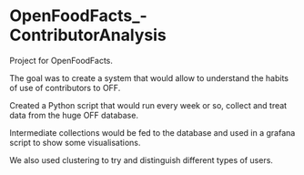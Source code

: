 # OpenFoodFacts_-ContributorAnalysis

Project for OpenFoodFacts.

The goal was to create a system that would allow to understand the habits of use of contributors to OFF.

Created a Python script that would run every week or so, collect and treat data from the huge OFF database.

Intermediate collections would be fed to the database and used in a grafana script to show some visualisations.

We also used clustering to try and distinguish different types of users.
